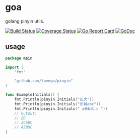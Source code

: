 # goa
golang pinyin utils.

[![Build Status](https://travis-ci.org/lovego/pinyin.svg?branch=master)](https://travis-ci.org/lovego/pinyin)
[![Coverage Status](https://img.shields.io/coveralls/github/lovego/pinyin/master.svg)](https://coveralls.io/github/lovego/pinyin?branch=master)
[![Go Report Card](https://goreportcard.com/badge/github.com/lovego/pinyin?1)](https://goreportcard.com/report/github.com/lovego/pinyin)
[![GoDoc](https://godoc.org/github.com/lovego/pinyin?status.svg)](https://godoc.org/github.com/lovego/pinyin)

## usage
```go
package main

import (
	"fmt"

	"github.com/lovego/pinyin"
)

func ExampleInitials() {
	fmt.Println(pinyin.Initials("长大"))
	fmt.Println(pinyin.Initials("长城abc"))
	fmt.Println(pinyin.Initials(" a长b大,c "))
	// Output:
	// ZD
	// ZCABC
	// AZBDC
}
```
